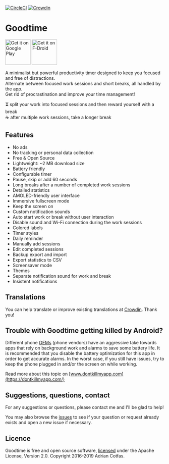 [![CircleCI](https://dl.circleci.com/status-badge/img/circleci/LewpXfTpi3aS6boHLDYQoZ/4tBEiBM7ZB48VxfWj2qfHi/tree/dev.svg?style=svg)](https://dl.circleci.com/status-badge/redirect/circleci/LewpXfTpi3aS6boHLDYQoZ/4tBEiBM7ZB48VxfWj2qfHi/tree/dev) [![Crowdin](https://d322cqt584bo4o.cloudfront.net/goodtime/localized.svg)](https://crowdin.com/project/goodtime)

# Goodtime
[<img src="https://play.google.com/intl/en_us/badges/static/images/badges/en_badge_web_generic.png"
    alt="Get it on Google Play"
    height="80">](https://play.google.com/store/apps/details?id=com.apps.adrcotfas.goodtime&utm_source=global_co&utm_medium=prtnr&utm_content=Mar2515&utm_campaign=PartBadge&pcampaignid=MKT-Other-global-all-co-prtnr-py-PartBadge-Mar2515-1)
[<img src="https://fdroid.gitlab.io/artwork/badge/get-it-on.png"
    alt="Get it on F-Droid"
    height="80">](https://f-droid.org/packages/com.apps.adrcotfas.goodtime)

A minimalist but powerful productivity timer designed to keep you focused and free of distractions.  
Alternate between focused work sessions and short breaks, all handled by the app.  
Get rid of procrastination and improve your time management!  

⏳ split your work into focused sessions and then reward yourself with a break  
☕ after multiple work sessions, take a longer break

## Features
- No ads
- No tracking or personal data collection
- Free & Open Source
- Lightweight: ~2 MB download size
- Battery friendly
- Configurable timer
- Pause, skip or add 60 seconds
- Long breaks after a number of completed work sessions
- Detailed statistics
- AMOLED-friendly user interface
- Immersive fullscreen mode
- Keep the screen on
- Custom notification sounds
- Auto start work or break without user interaction
- Disable sound and Wi-Fi connection during the work sessions
- Colored labels
- Timer styles
- Daily reminder
- Manually add sessions
- Edit completed sessions
- Backup export and import
- Export statistics to CSV
- Screensaver mode
- Themes
- Separate notification sound for work and break
- Insistent notifications

## Translations
You can help translate or improve existing translations at [Crowdin](https://crowdin.com/project/goodtime). Thank you!

## Trouble with Goodtime getting killed by Android?
Different phone [OEMs](https://en.wikipedia.org/wiki/Original_equipment_manufacturer) (phone vendors) have an aggressive take towards apps that rely on background work and alarms to save some battery life.
It is recommended that you disable the battery optimization for this app in order to get accurate alarms.
In the worst case, if you still have issues, try to keep the phone plugged in and/or the screen on while working.

Read more about this topic on [www.dontkillmyapp.com](https://dontkillmyapp.com/)

## Suggestions, questions, contact
For any suggestions or questions, please contact me and I'll be glad to help!

You may also browse the [issues](https://github.com/adrcotfas/Goodtime/issues) to see if your question or request already exists and open a new issue if necessary.

## Licence
Goodtime is free and open source software, [licensed](https://github.com/adrcotfas/Goodtime/blob/master/LICENCE.md) under the Apache License, Version 2.0.
Copyright 2016-2019 Adrian Cotfas.
